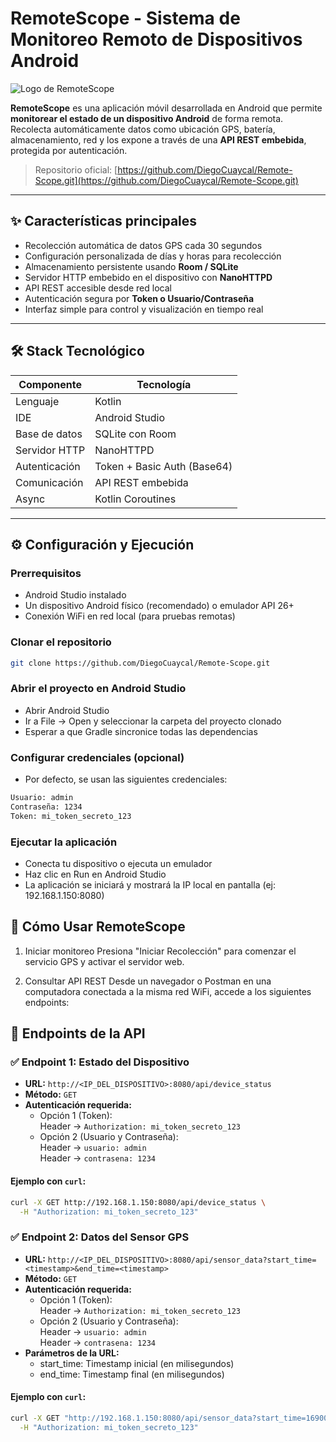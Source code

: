 #  RemoteScope - Sistema de Monitoreo Remoto de Dispositivos Android

![Logo de RemoteScope](ruta/a/tu/logo.png)

**RemoteScope** es una aplicación móvil desarrollada en Android que permite **monitorear el estado de un dispositivo Android** de forma remota. Recolecta automáticamente datos como ubicación GPS, batería, almacenamiento, red y los expone a través de una **API REST embebida**, protegida por autenticación.

>  Repositorio oficial: [https://github.com/DiegoCuaycal/Remote-Scope.git](https://github.com/DiegoCuaycal/Remote-Scope.git)

---

## ✨ Características principales

-  Recolección automática de datos GPS cada 30 segundos
-  Configuración personalizada de días y horas para recolección
-  Almacenamiento persistente usando **Room / SQLite**
-  Servidor HTTP embebido en el dispositivo con **NanoHTTPD**
-  API REST accesible desde red local
-  Autenticación segura por **Token o Usuario/Contraseña**
-  Interfaz simple para control y visualización en tiempo real

---

## 🛠️ Stack Tecnológico

| Componente          | Tecnología               |
|---------------------|---------------------------|
| Lenguaje            | Kotlin                    |
| IDE                 | Android Studio  
| Base de datos       | SQLite con Room           |
| Servidor HTTP       | NanoHTTPD                 |
| Autenticación       | Token + Basic Auth (Base64) |
| Comunicación        | API REST embebida         |
| Async               | Kotlin Coroutines         |

---

## ⚙️ Configuración y Ejecución

### Prerrequisitos

- Android Studio instalado
- Un dispositivo Android físico (recomendado) o emulador API 26+
- Conexión WiFi en red local (para pruebas remotas)

### Clonar el repositorio

```bash
git clone https://github.com/DiegoCuaycal/Remote-Scope.git
```

### Abrir el proyecto en Android Studio

- Abrir Android Studio
- Ir a File -> Open y seleccionar la carpeta del proyecto clonado
- Esperar a que Gradle sincronice todas las dependencias

### Configurar credenciales (opcional)

- Por defecto, se usan las siguientes credenciales:
  
```bash
Usuario: admin
Contraseña: 1234
Token: mi_token_secreto_123
```

### Ejecutar la aplicación

- Conecta tu dispositivo o ejecuta un emulador
- Haz clic en Run en Android Studio
- La aplicación se iniciará y mostrará la IP local en pantalla (ej: 192.168.1.150:8080)

## 🚀 Cómo Usar RemoteScope
 1. Iniciar monitoreo
 Presiona "Iniciar Recolección" para comenzar el servicio GPS y activar el servidor web.

 2. Consultar API REST
 Desde un navegador o Postman en una computadora conectada a la misma red WiFi, accede a los siguientes endpoints:

## 📡 Endpoints de la API

### ✅ Endpoint 1: Estado del Dispositivo

- **URL:** `http://<IP_DEL_DISPOSITIVO>:8080/api/device_status`
- **Método:** `GET`
- **Autenticación requerida:**
  - Opción 1 (Token):  
    Header → `Authorization: mi_token_secreto_123`
  - Opción 2 (Usuario y Contraseña):  
    Header → `usuario: admin`  
    Header → `contrasena: 1234`

#### Ejemplo con `curl`:
```bash
curl -X GET http://192.168.1.150:8080/api/device_status \
  -H "Authorization: mi_token_secreto_123"
```

### ✅ Endpoint 2: Datos del Sensor GPS

- **URL:** `http://<IP_DEL_DISPOSITIVO>:8080/api/sensor_data?start_time=<timestamp>&end_time=<timestamp>`
- **Método:** `GET`
- **Autenticación requerida:**
  - Opción 1 (Token):  
    Header → `Authorization: mi_token_secreto_123`
  - Opción 2 (Usuario y Contraseña):  
    Header → `usuario: admin`  
    Header → `contrasena: 1234`
- **Parámetros de la URL:**
  - start_time: Timestamp inicial (en milisegundos)
  - end_time: Timestamp final (en milisegundos)

#### Ejemplo con `curl`:
```bash
curl -X GET "http://192.168.1.150:8080/api/sensor_data?start_time=1690000000000&end_time=1990000000000" \
  -H "Authorization: mi_token_secreto_123"
```

